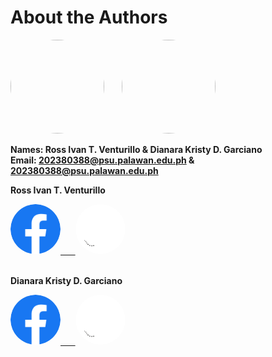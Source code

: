# About the Authors


<img src="https://avatars.githubusercontent.com/u/178126655?v=4" width="150" height ="150" style="border-radius: 50%;"> &nbsp; &nbsp; &nbsp;  <img src="https://avatars.githubusercontent.com/u/142156759?v=4" width="150"  height ="150" style="border-radius: 50%;">


**Names: Ross Ivan T. Venturillo & Dianara Kristy D. Garciano** <br>**Email: 202380388@psu.palawan.edu.ph & 202380388@psu.palawan.edu.ph**

**Ross Ivan T. Venturillo**
<div style="display: flex ">
<a href = https://web.facebook.com/kira.venturillo>
    <img src = "./img/Facebook.png" 
    width = "80" style="border-radius: 50%;"
   />  &nbsp; &nbsp; &nbsp;
</a>

<a href = https://github.com/Ritvent>
    <img src = "./img/Github.png" 
    width = "80" style="border-radius: 50%;"/>
</a>
</div> <br>

**Dianara Kristy D. Garciano** <br> 

<div style="display: flex ">
<a href = https://web.facebook.com/watashiwadayan.desu>
    <img src = "./img/Facebook.png" 
    width = "80" style="border-radius: 50%;"
   />  &nbsp; &nbsp; &nbsp;
</a>

<a href = https://github.com/mosshead19>
    <img src = "./img/Github.png" 
    width = "80" style="border-radius: 50%;"/>
</a>
</div> <br>




